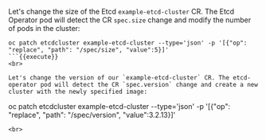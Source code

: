 Let's change the size of the Etcd `example-etcd-cluster` CR. The Etcd Operator pod will detect the CR `spec.size` change and modify the number of pods in the cluster:

```
oc patch etcdcluster example-etcd-cluster --type='json' -p '[{"op": "replace", "path": "/spec/size", "value":5}]'
```{{execute}}
<br>

Let's change the version of our `example-etcd-cluster` CR. The etcd-operator pod will detect the CR `spec.version` change and create a new cluster with the newly specified image:

```
oc patch etcdcluster example-etcd-cluster --type='json' -p '[{"op": "replace", "path": "/spec/version", "value":3.2.13}]'
```{{execute}}
<br>
